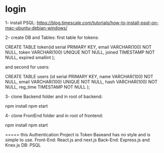 # login
1-  install PSQL:
https://blog.timescale.com/tutorials/how-to-install-psql-on-mac-ubuntu-debian-windows/

2-  create DB and  Tables:
first table for tokens:

CREATE TABLE token(id serial PRIMARY KEY, email VARCHAR(100) NOT NULL, token VARCHAR(100) UNIQUE NOT NULL, joined TIMESTAMP NOT NULL, expired smallint );


and second for users:

CREATE TABLE users (id serial PRIMARY KEY, name VARCHAR(100) NOT NULL, email VARCHAR(100) UNIQUE NOT NULL, hash VARCHAR(100) NOT NULL, reg_time TIMESTAMP NOT NULL );

3- clone Backend folder and in root of backend:

npm install
npm start

4- clone FrontEnd folder and in root of frontend:

npm install
npm start


=====
this Authentication Project is Token Baseand  has no style and is simple to use. 
Front-End: React.js and next.js
Back-End: Express.js and Knex.js
DB: PSQL
